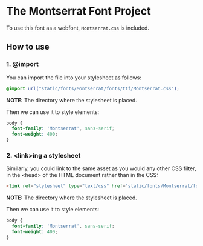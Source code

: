 # The Montserrat Font Project
To use this font as a webfont, ```Montserrat.css``` is included.

## How to use
### 1. @import
You can import the file into your stylesheet as follows:
```css
@import url("static/fonts/Montserrat/fonts/ttf/Montserrat.css");
```

**NOTE:** The directory where the stylesheet is placed.

Then we can use it to style elements:
```css
body {
  font-family: 'Montserrat', sans-serif;
  font-weight: 400;
}
```

### 2. \<link>ing a stylesheet
Similarly, you could link to the same asset as you would any other CSS filter, in the \<head> of the HTML document rather than in the CSS:
```html
<link rel="stylesheet" type="text/css" href="static/fonts/Montserrat/fonts/ttf/Montserrat.css">
```

**NOTE:** The directory where the stylesheet is placed.

Then we can use it to style elements:
```css
body {
  font-family: 'Montserrat', sans-serif;
  font-weight: 400;
}
```
